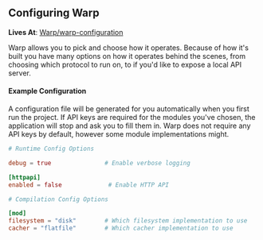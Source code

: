 ## Configuring Warp

**Lives At**: [Warp/warp-configuration](https://github.com/Satellite-im/Warp/tree/main/warp-configuration)

Warp allows you to pick and choose how it operates. Because of how it's built you have many options on how it operates behind the scenes, from choosing which protocol to run on, to if you'd like to expose a local API server.


#### Example Configuration

A configuration file will be generated for you automatically when you first run the project. If API keys are required for the modules you've chosen, the application will stop and ask you to fill them in. Warp does not require any API keys by default, however some module implementations might.

```toml
# Runtime Config Options

debug = true               # Enable verbose logging

[httpapi]
enabled = false             # Enable HTTP API

# Compilation Config Options

[mod]
filesystem = "disk"        # Which filesystem implementation to use
cacher = "flatfile"        # Which cacher implementation to use
```